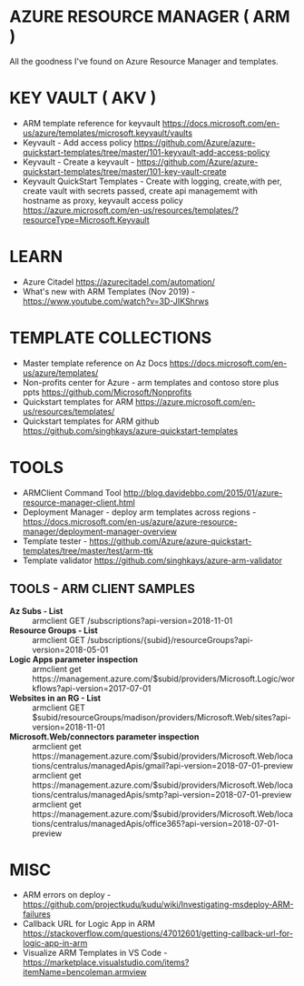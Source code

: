 # AZURE RESOURCE MANAGER ( ARM )

All the goodness I've found on Azure Resource Manager and templates.  

# KEY VAULT ( AKV )

* ARM template reference for keyvault <https://docs.microsoft.com/en-us/azure/templates/microsoft.keyvault/vaults>
* Keyvault - Add access policy <https://github.com/Azure/azure-quickstart-templates/tree/master/101-keyvault-add-access-policy>
* Keyvault - Create a keyvault - <https://github.com/Azure/azure-quickstart-templates/tree/master/101-key-vault-create>
* Keyvault QuickStart Templates - Create with logging, create,with per, create vault with secrets passed, create api managememt with hostname as proxy, keyvault access policy <https://azure.microsoft.com/en-us/resources/templates/?resourceType=Microsoft.Keyvault>

# LEARN

* Azure Citadel <https://azurecitadel.com/automation/>
* What's new with ARM Templates (Nov 2019) - https://www.youtube.com/watch?v=3D-JIKShrws

# TEMPLATE COLLECTIONS

* Master template reference on Az Docs <https://docs.microsoft.com/en-us/azure/templates/>
* Non-profits center for Azure - arm templates and contoso store  plus ppts <https://github.com/Microsoft/Nonprofits>
* Quickstart templates for ARM <https://azure.microsoft.com/en-us/resources/templates/>
* Quickstart templates for ARM github <https://github.com/singhkays/azure-quickstart-templates>

# TOOLS 

* ARMClient Command Tool <http://blog.davidebbo.com/2015/01/azure-resource-manager-client.html>
* Deployment Manager - deploy arm templates across regions - https://docs.microsoft.com/en-us/azure/azure-resource-manager/deployment-manager-overview
* Template tester - https://github.com/Azure/azure-quickstart-templates/tree/master/test/arm-ttk
* Template validator <https://github.com/singhkays/azure-arm-validator>

## TOOLS - ARM CLIENT SAMPLES

<dl>
<dt><strong>Az Subs - List</strong> </dt>
<dd>armclient GET /subscriptions?api-version=2018-11-01</dd>
<dt><strong>Resource Groups - List</strong></dt>
<dd>armclient GET /subscriptions/{subid}/resourceGroups?api-version=2018-05-01</dd>
<dt><strong>Logic Apps parameter inspection</strong></dt>
<dd>armclient get https://management.azure.com/$subid/providers/Microsoft.Logic/workflows?api-version=2017-07-01</dd>
<dt><strong>Websites in an RG - List</strong></dt>
<dd>armclient GET $subid/resourceGroups/madison/providers/Microsoft.Web/sites?api-version=2018-11-01</dd>
<dt><strong>Microsoft.Web/connectors parameter inspection</strong></dt>
<dd>armclient get https://management.azure.com/$subid/providers/Microsoft.Web/locations/centralus/managedApis/gmail?api-version=2018-07-01-preview<br/>
armclient get https://management.azure.com/$subid/providers/Microsoft.Web/locations/centralus/managedApis/smtp?api-version=2018-07-01-preview<br/>
armclient get https://management.azure.com/$subid/providers/Microsoft.Web/locations/centralus/managedApis/office365?api-version=2018-07-01-preview
</dd>
</dl>

# MISC

* ARM errors on deploy - <https://github.com/projectkudu/kudu/wiki/Investigating-msdeploy-ARM-failures>
* Callback URL for Logic App in ARM <https://stackoverflow.com/questions/47012601/getting-callback-url-for-logic-app-in-arm>
* Visualize ARM Templates in VS Code - https://marketplace.visualstudio.com/items?itemName=bencoleman.armview